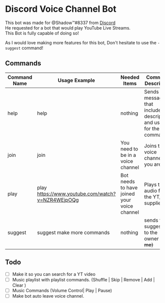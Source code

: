 # Discord Voice Channel Bot
This bot was made for @Shadow™#8337 from [Discord](https://discordapp.com)<br>
He requested for a bot that would play YouTube Live Streams.<br>
This Bot is fully capable of doing so!

As I would love making more features for this bot, Don't hesitate to use the `-suggest` command!

## Commands

| Command Name| Usage Example | Needed Items| Command Description 
|---------------|---------------|---------------------------------------------|---------------------
| help| help| nothing | Sends a message that includes descriptions<br>and usage for the commands
| join| join| You need to be in a voice channel | Joins the voice channel that you are in
| play| play https://www.youtube.com/watch?v=NZR4WEjpOQg| Bot needs to have joined your voice channel | Plays the audio from the YT_link supplied
| suggest | suggest make more commands | nothing | sends the suggestion to the owner ~~(AKA me)~~


## Todo
- [ ] Make it so you can search for a YT video
- [ ] Music playlist with playlist commands. (Shuffle | Skip | Remove | Add | Clear )
- [ ] Music Commands (Volume Control| Play | Pause)
- [ ] Make bot auto leave voice channel.